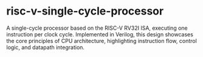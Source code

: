 # risc-v-single-cycle-processor
A single-cycle processor based on the RISC-V RV32I ISA, executing one instruction per clock cycle. Implemented in Verilog, this design showcases the core principles of CPU architecture, highlighting instruction flow, control logic, and datapath integration.
